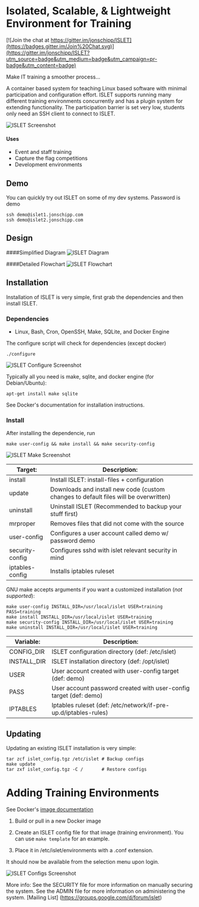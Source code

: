 Isolated, Scalable, & Lightweight Environment for Training
=========

[![Join the chat at https://gitter.im/jonschipp/ISLET](https://badges.gitter.im/Join%20Chat.svg)](https://gitter.im/jonschipp/ISLET?utm_source=badge&utm_medium=badge&utm_campaign=pr-badge&utm_content=badge)

Make IT training a smoother process... <br>

A container based system for teaching Linux based software with minimal participation and configuration effort. ISLET supports running many different training environments concurrently and has a plugin system for extending functionality. The participation barrier is set very low, students only need an SSH client to connect to ISLET.

![ISLET Screenshot](http://jonschipp.com/islet/islet.png)

#### Uses

* Event and staff training
* Capture the flag competitions
* Development environments

## Demo
You can quickly try out ISLET on some of my dev systems. Password is demo
```shell
ssh demo@islet1.jonschipp.com
ssh demo@islet2.jonschipp.com
```

## Design

####Simplified Diagram
![ISLET Diagram](http://jonschipp.com/islet/islet_diagram.jpg)

####Detailed Flowchart
![ISLET Flowchart](http://jonschipp.com/islet/islet_flowchart.png)

## Installation

Installation of ISLET is very simple, first grab the dependencies and then
install ISLET.

### Dependencies

* Linux, Bash, Cron, OpenSSH, Make, SQLite, and Docker Engine

The configure script will check for dependencies (except docker)
```shell
./configure
```

![ISLET Configure Screenshot](http://jonschipp.com/islet/islet_configure.png)

Typically all you need is make, sqlite, and docker engine (for Debian/Ubuntu):
```shell
apt-get install make sqlite
```
See Docker's documentation for installation instructions.

### Install

After installing the dependencie, run
```shell
make user-config && make install && make security-config
```

![ISLET Make Screenshot](http://jonschipp.com/islet/islet_make.png)

Target:         |    Description:
----------------|----------------
install         | Install ISLET: install-files + configuration
update		| Downloads and install new code (custom changes to default files will be overwritten)
uninstall       | Uninstall ISLET (Recommended to backup your stuff first)
mrproper 	| Removes files that did not come with the source
user-config     | Configures a user account called demo w/ password demo
security-config | Configures sshd with islet relevant security in mind
iptables-config | Installs iptables ruleset

GNU make accepts arguments if you want a customized installation (*not supported*):
```shell
make user-config INSTALL_DIR=/usr/local/islet USER=training PASS=training
make install INSTALL_DIR=/usr/local/islet USER=training
make security-config INSTALL_DIR=/usr/local/islet USER=training
make uninstall INSTALL_DIR=/usr/local/islet USER=training
```

Variable:       |    Description:
----------------|----------------
CONFIG_DIR      | ISLET configuration directory (def: /etc/islet)
INSTALL_DIR     | ISLET installation directory (def: /opt/islet)
USER		| User account created with user-config target (def: demo)
PASS		| User account password created with user-config target (def: demo)
IPTABLES	| Iptables ruleset (def: /etc/network/if-pre-up.d/iptables-rules)

## Updating

Updating an existing ISLET installation is very simple:

```shell
tar zcf islet_config.tgz /etc/islet # Backup configs
make update
tar zxf islet_config.tgz -C /       # Restore configs
```

# Adding Training Environments


See Docker's [image documentation](http://docs.docker.com/userguide/dockerimages)

 1. Build or pull in a new Docker image

 2. Create an ISLET config file for that image (training environment). You can use `make template` for an example.

 3. Place it in /etc/islet/environments with a .conf extension.

 It should now be available from the selection menu upon login.

![ISLET Configs Screenshot](http://jonschipp.com/islet/islet_configs.png)

More info:
See the SECURITY file for more information on manually securing the system.
See the ADMIN file for more information on administering the system.
[Mailing List] (https://groups.google.com/d/forum/islet)
